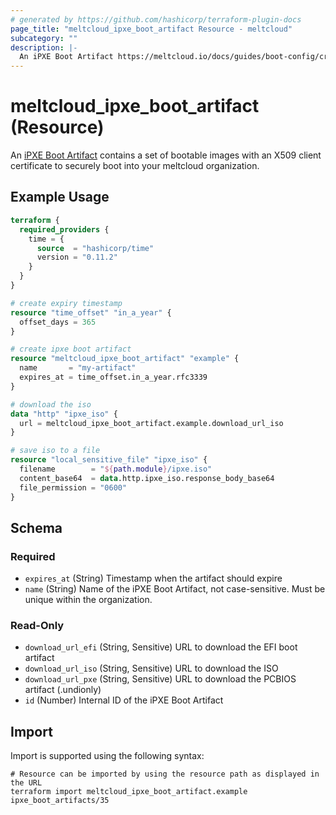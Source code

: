 ```yaml
---
# generated by https://github.com/hashicorp/terraform-plugin-docs
page_title: "meltcloud_ipxe_boot_artifact Resource - meltcloud"
subcategory: ""
description: |-
  An iPXE Boot Artifact https://meltcloud.io/docs/guides/boot-config/create-ipxe-boot-artifacts.html contains a set of bootable images with an X509 client certificate to securely boot into your meltcloud organization.
---
```


# meltcloud_ipxe_boot_artifact (Resource)

An [iPXE Boot Artifact](https://meltcloud.io/docs/guides/boot-config/create-ipxe-boot-artifacts.html) contains a set of bootable images with an X509 client certificate to securely boot into your meltcloud organization.

## Example Usage

```terraform
terraform {
  required_providers {
    time = {
      source  = "hashicorp/time"
      version = "0.11.2"
    }
  }
}

# create expiry timestamp
resource "time_offset" "in_a_year" {
  offset_days = 365
}

# create ipxe boot artifact
resource "meltcloud_ipxe_boot_artifact" "example" {
  name       = "my-artifact"
  expires_at = time_offset.in_a_year.rfc3339
}

# download the iso
data "http" "ipxe_iso" {
  url = meltcloud_ipxe_boot_artifact.example.download_url_iso
}

# save iso to a file
resource "local_sensitive_file" "ipxe_iso" {
  filename        = "${path.module}/ipxe.iso"
  content_base64  = data.http.ipxe_iso.response_body_base64
  file_permission = "0600"
}
```

<!-- schema generated by tfplugindocs -->
## Schema

### Required

- `expires_at` (String) Timestamp when the artifact should expire
- `name` (String) Name of the iPXE Boot Artifact, not case-sensitive. Must be unique within the organization.

### Read-Only

- `download_url_efi` (String, Sensitive) URL to download the EFI boot artifact
- `download_url_iso` (String, Sensitive) URL to download the ISO
- `download_url_pxe` (String, Sensitive) URL to download the PCBIOS artifact (.undionly)
- `id` (Number) Internal ID of the iPXE Boot Artifact

## Import

Import is supported using the following syntax:

```shell
# Resource can be imported by using the resource path as displayed in the URL
terraform import meltcloud_ipxe_boot_artifact.example ipxe_boot_artifacts/35
```
